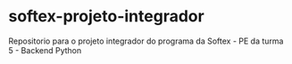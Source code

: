 # softex-projeto-integrador
Repositorio para o projeto integrador do programa da Softex - PE da turma 5 - Backend Python
